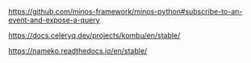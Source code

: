 https://github.com/minos-framework/minos-python#subscribe-to-an-event-and-expose-a-query

https://docs.celeryq.dev/projects/kombu/en/stable/

https://nameko.readthedocs.io/en/stable/